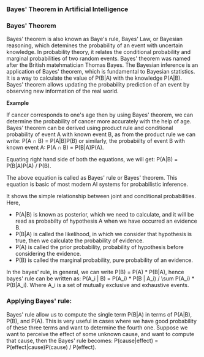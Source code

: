 ### Bayes' Theorem in Artificial Intelligence

### Bayes' Theorem

Bayes' theorem is also known as Baye's rule, Bayes' Law, or Bayesian reasoning, which detemines the probability of an event with uncertain knowledge. In probability theory, it relates the conditional probability and marginal probabilities of two random events. Bayes' theorem was named after the British matehmatician Thomas Bayes. The Bayesian inference is an application of Bayes' theorem, which is fundamental to Bayesian statistics. It is a way to calculate the value of P(B|A) with the knowledge P(A|B). Bayes' theorem allows updating the probability prediction of an event by observing new information of the real world.

**Example**

If cancer corresponds to one's age then by using Bayes' theorem, we can determine the probability of cancer more accurately with the help of age.
Bayes' theorem can be derived using product rule and conditional probability of event A with known event B, as from the product rule we can write:
P(A ∩ B) = P(A|B)P(B) or similarly, the probabiilty of event B with known event A: P(A ∩ B) = P(B|A)P(A).

Equating right hand side of both the equations, we will get: P(A|B) = P(B|A)P(A) / P(B).

The above equation is called as Bayes' rule or Bayes' theorem. This equation is basic of most modern AI systems for probabilistic inference.

It shows the simple relationship between joint and conditional probabilities. Here,
- P(A|B) is known as posterior, which we need to calculate, and it will be read as probabilty of hypothesis A when we have occurred an evidence B.
- P(B|A) is called the likelihood, in which we consider that hypothesis is true, then we calculate the probability of evidence.
- P(A) is called the prior probability, probability of hypothesis before considering the evidence.
- P(B) is called the marginal probability, pure probability of an evidence.

In the bayes' rule, in general, we can write P(B) = P(A) * P(B|A), hence bayes' rule can be written as: P(A_i | B) = P(A_i) * P(B | A_i) / \sum P(A_i) * P(B|A_i). Where A_i is a set of mutually exclusive and exhaustive events.

### Applying Bayes' rule:
Bayes' rule allow us to compute the single term P(B|A) in terms of P(A|B), P(B), and P(A). This is very useful in cases where we have good probability of these three terms and want to determine the fourth one. Suppose we want to perceive the effect of some unknown cause, and want to compute that cause, then the Bayes' rule becomes: P(cause|effect) = P(effect|cause)P(cause) / P(effect).